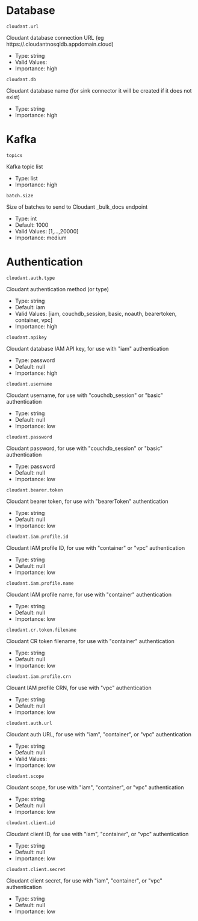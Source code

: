# Database

``cloudant.url``

Cloudant database connection URL (eg https://<uuid>.cloudantnosqldb.appdomain.cloud)

* Type: string
* Valid Values: <any URL>
* Importance: high

``cloudant.db``

Cloudant database name (for sink connector it will be created if it does not exist)

* Type: string
* Importance: high

# Kafka

``topics``

Kafka topic list

* Type: list
* Importance: high

``batch.size``

Size of batches to send to Cloudant _bulk_docs endpoint

* Type: int
* Default: 1000
* Valid Values: [1,...,20000]
* Importance: medium

# Authentication

``cloudant.auth.type``

Cloudant authentication method (or type)

* Type: string
* Default: iam
* Valid Values: [iam, couchdb_session, basic, noauth, bearertoken, container, vpc]
* Importance: high

``cloudant.apikey``

Cloudant database IAM API key, for use with "iam" authentication

* Type: password
* Default: null
* Importance: high

``cloudant.username``

Cloudant username, for use with "couchdb_session" or "basic" authentication

* Type: string
* Default: null
* Importance: low

``cloudant.password``

Cloudant password, for use with "couchdb_session" or "basic" authentication

* Type: password
* Default: null
* Importance: low

``cloudant.bearer.token``

Cloudant bearer token, for use with "bearerToken" authentication

* Type: string
* Default: null
* Importance: low

``cloudant.iam.profile.id``

Cloudant IAM profile ID, for use with "container" or "vpc" authentication

* Type: string
* Default: null
* Importance: low

``cloudant.iam.profile.name``

Cloudant IAM profile name, for use with "container" authentication

* Type: string
* Default: null
* Importance: low

``cloudant.cr.token.filename``

Cloudant CR token filename, for use with "container" authentication

* Type: string
* Default: null
* Importance: low

``cloudant.iam.profile.crn``

Clouant IAM profile CRN, for use with "vpc" authentication

* Type: string
* Default: null
* Importance: low

``cloudant.auth.url``

Cloudant auth URL, for use with "iam", "container", or "vpc" authentication

* Type: string
* Default: null
* Valid Values: <any URL>
* Importance: low

``cloudant.scope``

Cloudant scope, for use with "iam", "container", or "vpc" authentication

* Type: string
* Default: null
* Importance: low

``cloudant.client.id``

Cloudant client ID, for use with "iam", "container", or "vpc" authentication

* Type: string
* Default: null
* Importance: low

``cloudant.client.secret``

Cloudant client secret, for use with "iam", "container", or "vpc" authentication

* Type: string
* Default: null
* Importance: low

